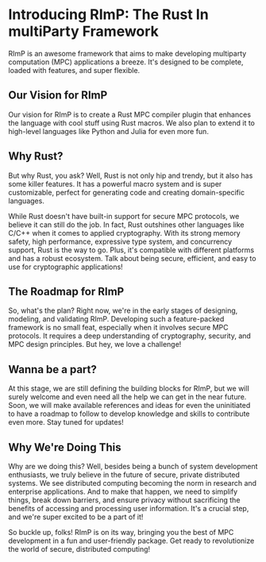 # Introducing RImP: The Rust In multiParty Framework

RImP is an awesome framework that aims to make developing multiparty computation (MPC) applications a breeze. It's designed to be complete, loaded with features, and super flexible.

## Our Vision for RImP

Our vision for RImP is to create a Rust MPC compiler plugin that enhances the language with cool stuff using Rust macros. We also plan to extend it to high-level languages like Python and Julia for even more fun.

## Why Rust?

But why Rust, you ask? Well, Rust is not only hip and trendy, but it also has some killer features. It has a powerful macro system and is super customizable, perfect for generating code and creating domain-specific languages.

While Rust doesn't have built-in support for secure MPC protocols, we believe it can still do the job. In fact, Rust outshines other languages like C/C++ when it comes to applied cryptography. With its strong memory safety, high performance, expressive type system, and concurrency support, Rust is the way to go. Plus, it's compatible with different platforms and has a robust ecosystem. Talk about being secure, efficient, and easy to use for cryptographic applications!

## The Roadmap for RImP

So, what's the plan? Right now, we're in the early stages of designing, modeling, and validating RImP. Developing such a feature-packed framework is no small feat, especially when it involves secure MPC protocols. It requires a deep understanding of cryptography, security, and MPC design principles. But hey, we love a challenge!

## Wanna be a part?

At this stage, we are still defining the building blocks for RImP, but we will surely welcome and even need all the help we can get in the near future. Soon, we will make available references and ideas for even the uninitiated to have a roadmap to follow to develop knowledge and skills to contribute even more. Stay tuned for updates!

## Why We're Doing This

Why are we doing this? Well, besides being a bunch of system development enthusiasts, we truly believe in the future of secure, private distributed systems. We see distributed computing becoming the norm in research and enterprise applications. And to make that happen, we need to simplify things, break down barriers, and ensure privacy without sacrificing the benefits of accessing and processing user information. It's a crucial step, and we're super excited to be a part of it!

So buckle up, folks! RImP is on its way, bringing you the best of MPC development in a fun and user-friendly package. Get ready to revolutionize the world of secure, distributed computing!